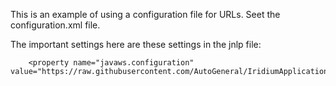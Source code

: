 This is an example of using a configuration file for URLs. Seet the configuration.xml file.

The important settings here are these settings in the jnlp file:

```
    <property name="javaws.configuration" value="https://raw.githubusercontent.com/AutoGeneral/IridiumApplicationTesting/master/examples/4.urlmappings/configuration.xml"/>
```